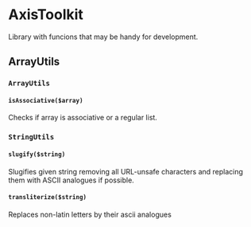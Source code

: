 AxisToolkit
===========

Library with funcions that may be handy for development.

ArrayUtils
----------

### `ArrayUtils`
#### `isAssociative($array)`
Checks if array is associative or a regular list.

### `StringUtils`
#### `slugify($string)`
Slugifies given string removing all URL-unsafe characters and replacing them with ASCII analogues if possible.

#### `transliterize($string)`
Replaces non-latin letters by their ascii analogues
